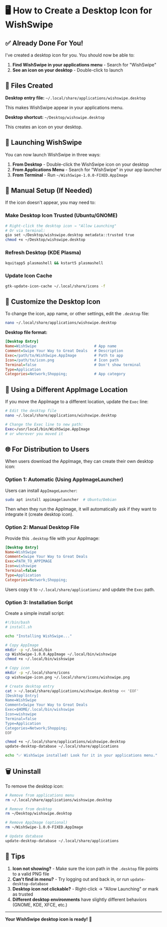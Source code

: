 # 🖥️ How to Create a Desktop Icon for WishSwipe

## ✅ Already Done For You!

I've created a desktop icon for you. You should now be able to:

1. **Find WishSwipe in your applications menu** - Search for "WishSwipe"
2. **See an icon on your desktop** - Double-click to launch

## 📁 Files Created

**Desktop entry file:** `~/.local/share/applications/wishswipe.desktop`

This makes WishSwipe appear in your applications menu.

**Desktop shortcut:** `~/Desktop/wishswipe.desktop`

This creates an icon on your desktop.

## 🚀 Launching WishSwipe

You can now launch WishSwipe in three ways:

1. **From Desktop** - Double-click the WishSwipe icon on your desktop
2. **From Applications Menu** - Search for "WishSwipe" in your app launcher
3. **From Terminal** - Run `~/WishSwipe-1.0.0-FIXED.AppImage`

## 🔧 Manual Setup (If Needed)

If the icon doesn't appear, you may need to:

### Make Desktop Icon Trusted (Ubuntu/GNOME)

```bash
# Right-click the desktop icon → "Allow Launching"
# Or via terminal:
gio set ~/Desktop/wishswipe.desktop metadata::trusted true
chmod +x ~/Desktop/wishswipe.desktop
```

### Refresh Desktop (KDE Plasma)

```bash
kquitapp5 plasmashell && kstart5 plasmashell
```

### Update Icon Cache

```bash
gtk-update-icon-cache ~/.local/share/icons -f
```

## 🎨 Customize the Desktop Icon

To change the icon, app name, or other settings, edit the `.desktop` file:

```bash
nano ~/.local/share/applications/wishswipe.desktop
```

**Desktop file format:**
```ini
[Desktop Entry]
Name=WishSwipe                          # App name
Comment=Swipe Your Way to Great Deals   # Description
Exec=/path/to/WishSwipe.AppImage        # Path to app
Icon=/path/to/icon.png                  # Icon path
Terminal=false                          # Don't show terminal
Type=Application
Categories=Network;Shopping;            # App category
```

## 📍 Using a Different AppImage Location

If you move the AppImage to a different location, update the `Exec` line:

```bash
# Edit the desktop file
nano ~/.local/share/applications/wishswipe.desktop

# Change the Exec line to new path:
Exec=/usr/local/bin/WishSwipe.AppImage
# or wherever you moved it
```

## 🌐 For Distribution to Users

When users download the AppImage, they can create their own desktop icon:

### Option 1: Automatic (Using AppImageLauncher)

Users can install `AppImageLauncher`:
```bash
sudo apt install appimagelauncher  # Ubuntu/Debian
```

Then when they run the AppImage, it will automatically ask if they want to integrate it (create desktop icon).

### Option 2: Manual Desktop File

Provide this `.desktop` file with your AppImage:

```ini
[Desktop Entry]
Name=WishSwipe
Comment=Swipe Your Way to Great Deals
Exec=PATH_TO_APPIMAGE
Icon=wishswipe
Terminal=false
Type=Application
Categories=Network;Shopping;
```

Users copy it to `~/.local/share/applications/` and update the `Exec` path.

### Option 3: Installation Script

Create a simple install script:

```bash
#!/bin/bash
# install.sh

echo "Installing WishSwipe..."

# Copy AppImage
mkdir -p ~/.local/bin
cp WishSwipe-1.0.0.AppImage ~/.local/bin/wishswipe
chmod +x ~/.local/bin/wishswipe

# Copy icon
mkdir -p ~/.local/share/icons
cp wishswipe-icon.png ~/.local/share/icons/wishswipe.png

# Create desktop entry
cat > ~/.local/share/applications/wishswipe.desktop << 'EOF'
[Desktop Entry]
Name=WishSwipe
Comment=Swipe Your Way to Great Deals
Exec=$HOME/.local/bin/wishswipe
Icon=wishswipe
Terminal=false
Type=Application
Categories=Network;Shopping;
EOF

chmod +x ~/.local/share/applications/wishswipe.desktop
update-desktop-database ~/.local/share/applications

echo "✅ WishSwipe installed! Look for it in your applications menu."
```

## 🗑️ Uninstall

To remove the desktop icon:

```bash
# Remove from applications menu
rm ~/.local/share/applications/wishswipe.desktop

# Remove from desktop
rm ~/Desktop/wishswipe.desktop

# Remove AppImage (optional)
rm ~/WishSwipe-1.0.0-FIXED.AppImage

# Update database
update-desktop-database ~/.local/share/applications
```

## 📝 Tips

1. **Icon not showing?** - Make sure the icon path in the `.desktop` file points to a valid PNG file
2. **Can't find in menu?** - Try logging out and back in, or run `update-desktop-database`
3. **Desktop icon not clickable?** - Right-click → "Allow Launching" or mark as trusted
4. **Different desktop environments** have slightly different behaviors (GNOME, KDE, XFCE, etc.)

---

**Your WishSwipe desktop icon is ready!** 🎉


